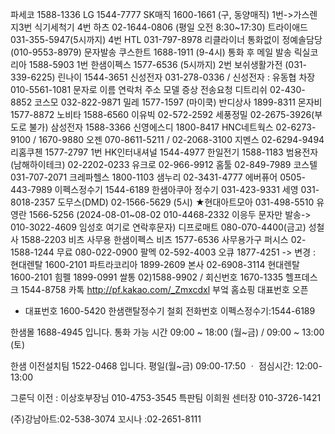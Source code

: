파세코 1588-1336 
LG 1544-7777
SK매직 1600-1661 (구, 동양매직) 1번->가스렌지3번 식기세척기 4번
하츠 02-1644-0806 (평일 오전 8:30~17:30)
트라이애드 031-355-5947(5시까지) 4번 
HTL 031-797-8978  리클라이너 통화없이 정예솔담당(010-9553-8979)  문자발송
쿠스한트 1688-1911 (9-4시) 통화 후 메일 발송
릭실코리아 1588-5903 1번
한샘이펙스 1577-6536 (5시까지) 2번 
보쉬생활가전 (031-339-6225)
린나이 1544-3651 
신성전자 031-278-0336 / 신성전자 : 유동협 차장 010-5561-1081 문자로 이름 연락처 주소 모델 증상 전송요청
디트리쉬 02-430-8852
코스모 032-822-9871
밀레 1577-1597
(마이쿡) 반디상사 1899-8311
몬자비 1577-8872
노비타 1588-6560
이유빅 02-572-2592
세풍정밀 02-2675-3926(부도로 불가)
삼성전자 1588-3366
신영에스디 1800-8417
HNC네트웍스 02-6273-9100  / 1670-9880
오젠 070-8611-5211 / 02-2068-3100
지멘스 02-6294-9494
리홈쿠첸 1577-2797  1번
HK인터내셔널 1544-4977
한일전기 1588-1183
범용전자(남해하이테크) 02-2202-0233
유크로 02-966-9912
홈툴 02-849-7989
코스텔 031-707-2071
크레파헬스 1800-1103
샘누리 02-3431-4777
에버퓨어 0505-443-7989
이펙스정수기 1544-6189 
한샘아쿠아 정수기 031-423-9331
세영 031-8018-2357 
도무스(DMD) 02-1566-5629  (5시)
★현대아트모아 031-498-5510 유영란  1566-5256
(2024-08-01~08-02  010-4468-2332 이응두 문자만 발송-> 010-3022-4609 임성호 여기로 연락후문자)
디프로매트 080-070-4400(금고)
성철사 1588-2203
비츠 사무용 한샘이펙스 비츠 1577-6536
사무용가구 퍼시스 02-1588-1244 
무료 080-022-0900
팔멕 02-592-4003
오큐 1877-4251 -> 변경 : 현대렌탈 1600-2101 
파트라코리아 1899-2609
본사  02-6908-3114 
현대렌탈 1600-2101
힘펠 1899-0991
쌀통  02)1588-9902 / 회신번호 1670-1335
헬프데스크 1544-8758 
카톡 http://pf.kakao.com/_Zmxcdxl 
부엌 홈쇼핑 대표번호 오픈
- 대표번호 1600-5420
한샘랜탈정수기 철회 전화번호 이펙스정수기:1544-6189

한샘몰 1688-4945 입니다. 
통화 가능 시간 09:00 ~ 18:00 (월~금) / 09:00 ~ 13:00 (토)

한샘 이전설치팀 1522-0468 입니다. 
평일(월~금) 09:00-17:50 ㆍ 점심시간: 12:00-13:00

그룬딕 이전  : 이상호부장님 010-4753-3545 
특판팀 이희원 센터장 010-3726-1421


(주)강남아트:02-538-3074
꼬시나 :02-2651-8111